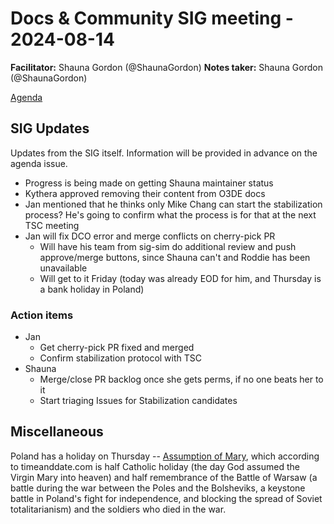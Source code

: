 # Docs & Community SIG meeting - 2024-08-14

**Facilitator:**  Shauna Gordon (@ShaunaGordon)
**Notes taker:**  Shauna Gordon (@ShaunaGordon)

[Agenda](https://github.com/o3de/sig-docs-community/issues/128)

## SIG Updates

Updates from the SIG itself. Information will be provided in advance on the agenda issue.

* Progress is being made on getting Shauna maintainer status
* Kythera approved removing their content from O3DE docs
* Jan mentioned that he thinks only Mike Chang can start the stabilization process? He's going to confirm what the process is for that at the next TSC meeting
* Jan will fix DCO error and merge conflicts on cherry-pick PR
  * Will have his team from sig-sim do additional review and push approve/merge buttons, since Shauna can't and Roddie has been unavailable
  * Will get to it Friday (today was already EOD for him, and Thursday is a bank holiday in Poland)

### Action items

* Jan
  * Get cherry-pick PR fixed and merged
  * Confirm stabilization protocol with TSC
* Shauna
  * Merge/close PR backlog once she gets perms, if no one beats her to it
  * Start triaging Issues for Stabilization candidates

## Miscellaneous

Poland has a holiday on Thursday -- [Assumption of Mary](https://www.timeanddate.com/holidays/poland/assumption-of-mary), which according to timeanddate.com is half Catholic holiday (the day God assumed the Virgin Mary into heaven) and half remembrance of the Battle of Warsaw (a battle during the war between the Poles and the Bolsheviks, a keystone battle in Poland's fight for independence, and blocking the spread of Soviet totalitarianism) and the soldiers who died in the war.
